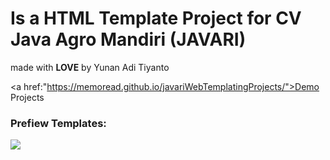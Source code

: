 <!DOCTYPE html>
<html lang=""en>
<head>
</head>
<body>
  <h1>Is a HTML Template Project for CV Java Agro Mandiri (JAVARI)</h1>
  <p>
    made with <strong>LOVE</strong> by Yunan Adi Tiyanto
  </p>

  <a href:"https://memoread.github.io/javariWebTemplatingProjects/">Demo Projects</a>
  
  <h3>Prefiew Templates:</h3>

  <img src="assets/previewPage/indexPreview.png">
</body>
</html>
